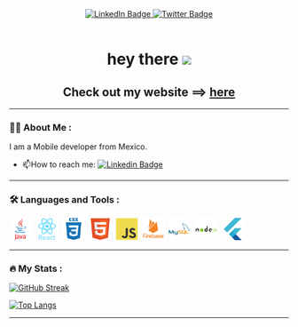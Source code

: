 <div id="header" align="center">
  <div id="badges">
    <a href="https://www.linkedin.com/in/alejandro-aguilar-mota-644432243/">
      <img src="https://img.shields.io/badge/LinkedIn-blue?style=for-the-badge&logo=linkedin&logoColor=white" alt="LinkedIn Badge"/>
    </a>
    <a href="https://twitter.com/aamotadev">
      <img src="https://img.shields.io/badge/Twitter-blue?style=for-the-badge&logo=twitter&logoColor=white" alt="Twitter Badge"/>
    </a>
  </div>
  <img src="https://komarev.com/ghpvc/?username=alejandromotadev&style=flat-square&color=blue" alt=""/>
  <h1>
    hey there
    <img src="https://media.giphy.com/media/hvRJCLFzcasrR4ia7z/giphy.gif" width="30px"/>
  </h1>
  <h2>
    Check out my website ==> <a href="https://aamotadevportolofio.netlify.app/" target="_blank">here</a>
  </h2>
</div>

---

### :woman_technologist: About Me :
I am a Mobile developer from Mexico.

- :mailbox:How to reach me: [![Linkedin Badge](https://img.shields.io/badge/-mota-blue?style=flat&logo=Linkedin&logoColor=white)](https://www.linkedin.com/in/alejandro-aguilar-mota-644432243/)

---

### :hammer_and_wrench: Languages and Tools :
<div>
  <img src="https://github.com/devicons/devicon/blob/master/icons/java/java-original-wordmark.svg" title="Java" alt="Java" width="40" height="40"/>&nbsp;
  <img src="https://github.com/devicons/devicon/blob/master/icons/react/react-original-wordmark.svg" title="React" alt="React" width="40" height="40"/>&nbsp;
  <img src="https://github.com/devicons/devicon/blob/master/icons/css3/css3-plain-wordmark.svg"  title="CSS3" alt="CSS" width="40" height="40"/>&nbsp;
  <img src="https://github.com/devicons/devicon/blob/master/icons/html5/html5-original.svg" title="HTML5" alt="HTML" width="40" height="40"/>&nbsp;
  <img src="https://github.com/devicons/devicon/blob/master/icons/javascript/javascript-original.svg" title="JavaScript" alt="JavaScript" width="40" height="40"/>&nbsp;
  <img src="https://github.com/devicons/devicon/blob/master/icons/firebase/firebase-plain-wordmark.svg" title="Firebase" alt="Firebase" width="40" height="40"/>&nbsp;
  <img src="https://github.com/devicons/devicon/blob/master/icons/mysql/mysql-original-wordmark.svg" title="MySQL"  alt="MySQL" width="40" height="40"/>&nbsp;
  <img src="https://github.com/devicons/devicon/blob/master/icons/nodejs/nodejs-original-wordmark.svg" title="NodeJS" alt="NodeJS" width="40" height="40"/>&nbsp;
  <img src="https://github.com/devicons/devicon/blob/master/icons/flutter/flutter-original.svg" title="Flutter" alt="Flutter" width="40" height="40"/>&nbsp;

---

### :fire: My Stats :
[![GitHub Streak](http://github-readme-streak-stats.herokuapp.com?user=alejandromotadev&theme=dark&background=000000)](https://git.io/streak-stats)

[![Top Langs](https://github-readme-stats.vercel.app/api/top-langs/?username=alejandromotadev&layout=compact&theme=vision-friendly-dark)](https://github.com/anuraghazra/github-readme-stats)

---



